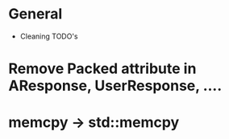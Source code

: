 # General
 - Cleaning TODO's

# Remove Packed attribute in AResponse, UserResponse, ....
# memcpy -> std::memcpy
